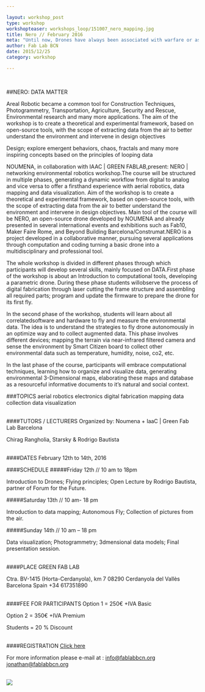 ```yaml
---

layout: workshop_post
type: workshop
workshopteaser: workshops_loop/151007_nero_mapping.jpg
title: Nero // February 2016
meta: "Until now, Drones have always been associated with warfare or as a military robot aircrafts. However these days drone technology is becoming more and more affordable and mainstream, making it ideal for a wide range of applied research applications. "
author: Fab Lab BCN
date: 2015/12/25
category: workshop

---
```


<br>

##NERO: DATA MATTER

Areal Robotic became a common tool for Construction Techniques, Photogrammetry, Transportation, Agriculture, Security and Rescue, Environmental research and many more applications. The aim of the workshop is to create a theoretical and experimental framework, based on open-source tools, with the scope of extracting data from the air to better understand the environment and intervene in design objectives
 
Design; explore emergent behaviors, chaos, fractals and many more inspiring concepts based on the principles of looping data

NOUMENA, in collaboration with IAAC | GREEN FABLAB,present: NERO | networking environmental robotics workshop.The course will be structured in multiple phases, generating a dynamic workflow from digital to analog and vice versa to offer a firsthand experience with aerial robotics, data mapping and data visualization. Aim of the workshop is to create a theoretical and experimental framework, based on open-source tools, with the scope of extracting data from the air to better understand the environment and intervene in design objectives. Main tool of the course will be NERO, an open-source drone developed by NOUMENA and already presented in several international events and exhibitions such as Fab10, Maker Faire Rome, and Beyond Building Barcelona/Construmat.NERO is a project developed in a collaborative manner, pursuing several applications through computation and coding turning a basic drone into a multidisciplinary and professional tool.

The whole workshop is divided in different phases through which participants will develop several skills, mainly focused on DATA.First phase of the workshop is about an Introduction to computational tools, developing a parametric drone. During these phase students willobserve the process of digital fabrication through laser cutting the frame structure and assembling all required parts; program and update the firmware to prepare the drone for its first fly.

In the second phase of the workshop, students will learn about all correlatedsoftware and hardware to fly and measure the environmental data.  The idea is to understand the strategies to fly drone autonomously in an optimize way and to collect augmented data. This phase involves different devices; mapping the terrain via near-infrared filtered camera and sense the environment by Smart Citizen board to collect other environmental data such as temperature, humidity, noise, co2, etc.

In the last phase of the course, participants will embrace computational techniques, learning how to organize and visualize data, generating environmental 3-Dimensional maps, elaborating these maps and database as a resourceful informative documents to it’s natural and social context.

###TOPICS
aerial robotics
electronics
digital fabrication
mapping
data collection
data visualization


<br>
####TUTORS / LECTURERS
Organized by: Noumena + IaaC | Green Fab Lab Barcelona

Chirag Rangholia, Starsky & Rodrigo Bautista


<br>
####DATES
February 12th to 14th, 2016

####SCHEDULE
#####Friday 12th // 10 am to 18pm

Introduction to Drones;
Flying principles;
Open Lecture by Rodrigo Bautista, partner of Forum for the Future.


#####Saturday 13th // 10 am- 18 pm

Introduction to data mapping;
Autonomous Fly;
Collection of pictures from the air.


#####Sunday 14th // 10 am – 18 pm

Data visualization;
Photogrammetry;
3dmensional data models;
Final presentation session.

<br>
####PLACE
GREEN FAB LAB

Ctra. BV-1415 (Horta-Cerdanyola), km 7 
08290 Cerdanyola del Vallès 
Barcelona 
Spain
+34 617351890 

<br>
####FEE FOR PARTICIPANTS
Option 1 = 250€ +IVA
Basic

Option 2 = 350€ +IVA
Premium

Students = 20 % Discount


<br>
####REGISTRATION 
<a target="_blank" href="http://valldaura.fikket.es/event/nero"><u>Click here</u></a>    


For more information please e-mail at :
info@fablabbcn.org
jonathan@fablabbcn.org



<br>

<img src="{{site.baseurl}}{{ site.url }}/img/workshops/workshops_loop/nero-2016-full.jpg">



